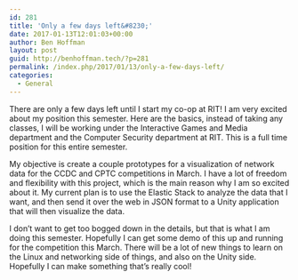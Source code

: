 ```yaml
---
id: 281
title: 'Only a few days left&#8230;'
date: 2017-01-13T12:01:03+00:00
author: Ben Hoffman
layout: post
guid: http://benhoffman.tech/?p=281
permalink: /index.php/2017/01/13/only-a-few-days-left/
categories:
  - General
---
```

There are only a few days left until I start my co-op at RIT! I am very excited about my position this semester. Here are the basics, instead of taking any classes, I will be working under the Interactive Games and Media department and the Computer Security department at RIT. This is a full time position for this entire semester.

My objective is create a couple prototypes for a visualization of network data for the CCDC and CPTC competitions in March. I have a lot of freedom and flexibility with this project, which is the main reason why I am so excited about it. My current plan is to use the Elastic Stack to analyze the data that I want, and then send it over the web in JSON format to a Unity application that will then visualize the data.

I don&#8217;t want to get too bogged down in the details, but that is what I am doing this semester. Hopefully I can get some demo of this up and running for the competition this March. There will be a lot of new things to learn on the Linux and networking side of things, and also on the Unity side. Hopefully I can make something that&#8217;s really cool!